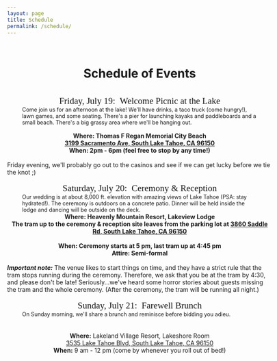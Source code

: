 ```yaml
---
layout: page
title: Schedule
permalink: /schedule/
--- 
```


<style>
p.event {
font-family: 'Satisfy';
color: #18e2c8;
font-size: 1.5em;
margin: -0.85em 0 0 0;
}
p {
max-width: 550px;
margin: 0 auto;
}
p.title {
font-family: 'Satisfy';
color: $text-color;
font-size: 1.5em;
text-align: center;
}
p.details {
font-size: 0.9em;
}

div.background {
background-image: url("/assets/images/wood-background.png");
background-repeat: repeat-y;
max-width: 620px;
min-width: 620px;
min-height: 980px;
margin: 0 auto;
}
</style>

<div class="background">
<br>
<center><h1>
Schedule of Events
</h1></center>
<br>
<p class="title">Friday, July 19:&ensp;Welcome Picnic at the Lake</p>
<p class="details">Come join us for an afternoon at the lake! We'll have drinks, a taco truck (come hungry!), lawn games, and some seating. There's a pier for launching kayaks and paddleboards and a small beach. There's a big grassy area where we'll be hanging out.<br><br>
<center>
<b>Where: Thomas F Regan Memorial City Beach<br>
<a href="https://goo.gl/maps/iX3Tj431Zg22">3199 Sacramento Ave, South Lake Tahoe, CA 96150</a><br>
When: 2pm - 6pm (feel free to stop by any time!)<br><br></b></center>
Friday evening, we'll probably go out to the casinos and see if we can get lucky before we tie the knot ;)
<br><br>
</p>

<p class="title">Saturday, July 20:&ensp;Ceremony & Reception</p>
<p class="details">
Our wedding is at about 8,000 ft. elevation with amazing views of Lake Tahoe (PSA: stay hydrated!). The ceremony is outdoors on a concrete patio. Dinner will be held inside the lodge and dancing will be outside on the deck.
<br><center>
<b>Where: Heavenly Mountain Resort, Lakeview Lodge<br>
The tram up to the ceremony & reception site leaves from the parking lot at <a href="https://goo.gl/maps/wh7VMmbAfHS2">3860 Saddle Rd, South Lake Tahoe, CA 96150</a><br><br>
When: Ceremony starts at 5 pm, last tram up at 4:45 pm<br>
Attire: Semi-formal<br></center></b>
<br><b><i>Important note:</b></i> The venue likes to start things on time, and they have a strict rule that the tram stops running during the ceremony. Therefore, we ask that you be at the tram by 4:30, and please don't be late! Seriously...we've heard some horror stories about guests missing the tram and the whole ceremony. (After the ceremony, the tram will be running all night.)
<br>
<br>
</p>

<p class="title">Sunday, July 21:&ensp;Farewell Brunch</p>
<p class="details">
On Sunday morning, we'll share a brunch and reminisce before bidding you adieu.
<center><br><br><b>Where:</b> Lakeland Village Resort, Lakeshore Room<br>
<a href="https://goo.gl/maps/s6h2nooG8ZD2">3535 Lake Tahoe Blvd, South Lake Tahoe, CA 96150</a>
<br><b>When:</b> 9 am - 12 pm (come by whenever you roll out of bed!)</center>
</p>
</div>